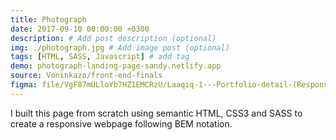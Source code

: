 ```yaml
---
title: Photograph
date: 2017-09-10 00:00:00 +0300
description: # Add post description (optional)
img: ./photograph.jpg # Add image post (optional)
tags: [HTML, SASS, Javascript] # add tag
demo: photograph-landing-page-sandy.netlify.app
source: Voninkazo/front-end-finals
figma: file/VgF87mULloYb7HZ1EMCRzU/Laaqiq-1---Portfolio-detail-(Responsive)?node-id=0%3A1
---
```

I built this page from scratch using semantic HTML, CSS3 and SASS to create a responsive webpage following BEM notation.